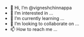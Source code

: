 - 👋 Hi, I’m @vigneshchinnappa
- 👀 I’m interested in ...
- 🌱 I’m currently learning ...
- 💞️ I’m looking to collaborate on ...
- 📫 How to reach me ...

<!---
vigneshchinnappa/vigneshchinnappa is a ✨ special ✨ repository because its `README.md` (this file) appears on your GitHub profile.
You can click the Preview link to take a look at your changes.
--->
